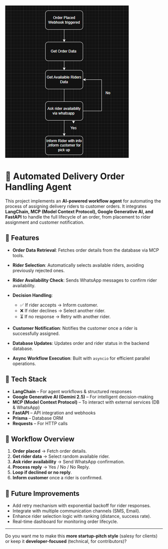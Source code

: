  ![Workflow](workflow.png)



# 🚀 Automated Delivery Order Handling Agent

This project implements an **AI-powered workflow agent** for automating the process of assigning delivery riders to customer orders. It integrates **LangChain, MCP (Model Context Protocol), Google Generative AI, and FastAPI** to handle the full lifecycle of an order, from placement to rider assignment and customer notification.

## 🔹 Features

* **Order Data Retrieval**: Fetches order details from the database via MCP tools.
* **Rider Selection**: Automatically selects available riders, avoiding previously rejected ones.
* **Rider Availability Check**: Sends WhatsApp messages to confirm rider availability.
* **Decision Handling**:

  * ✅ If rider accepts → Inform customer.
  * ❌ If rider declines → Select another rider.
  * ⏳ If no response → Retry with another rider.
* **Customer Notification**: Notifies the customer once a rider is successfully assigned.
* **Database Updates**: Updates order and rider status in the backend database.
* **Async Workflow Execution**: Built with `asyncio` for efficient parallel operations.

## 🔹 Tech Stack

* **LangChain** – For agent workflows & structured responses
* **Google Generative AI (Gemini 2.5)** – For intelligent decision-making
* **MCP (Model Context Protocol)** – To interact with external services (DB & WhatsApp)
* **FastAPI** – API integration and webhooks
* **Prisma** – Database ORM
* **Requests** – For HTTP calls

## 🔹 Workflow Overview

1. **Order placed** → Fetch order details.
2. **Get rider data** → Select random available rider.
3. **Ask rider availability** → Send WhatsApp confirmation.
4. **Process reply** → Yes / No / No Reply.
5. **Loop if declined or no reply**.
6. **Inform customer** once a rider is confirmed.


## 🔹 Future Improvements

* Add retry mechanism with exponential backoff for rider responses.
* Integrate with multiple communication channels (SMS, Email).
* Enhance rider selection logic with ranking (distance, success rate).
* Real-time dashboard for monitoring order lifecycle.

---

Do you want me to make this **more startup-pitch style** (salesy for clients) or keep it **developer-focused** (technical, for contributors)?

 
